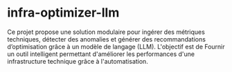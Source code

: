 # infra-optimizer-llm
Ce projet propose une solution modulaire pour ingérer des métriques techniques, détecter des anomalies et générer des recommandations d’optimisation grâce à un modèle de langage (LLM). L'objectif est de Fournir un outil intelligent permettant d'améliorer les performances d'une infrastructure technique grâce à l'automatisation.
